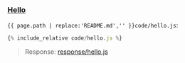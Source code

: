 ### [Hello](code.zip)

`{{ page.path | replace:'README.md','' }}code/hello.js`:

```js
{% include_relative code/hello.js %}
```

> Response: [response/hello.js](response/hello.js)
